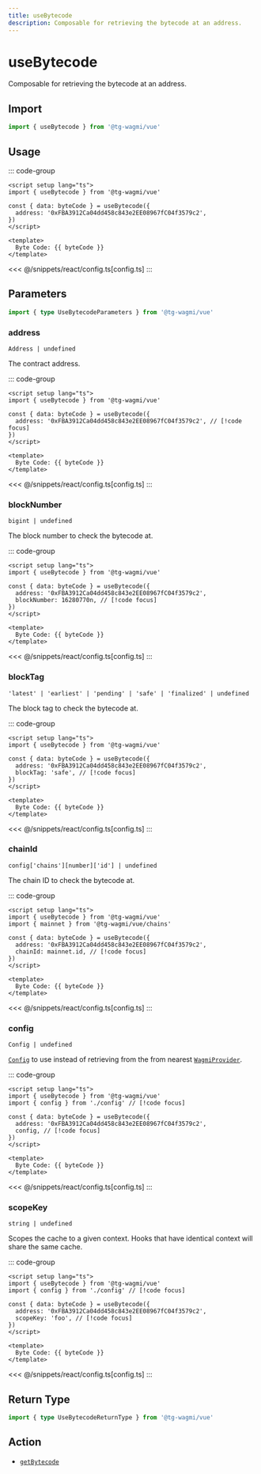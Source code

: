 ```yaml
---
title: useBytecode
description: Composable for retrieving the bytecode at an address.
---
```


<script setup>
const packageName = '@tg-wagmi/vue'
const actionName = 'getBytecode'
const typeName = 'GetBytecode'
const TData = 'GetBytecodeData'
const TError = 'GetBytecodeErrorType'
</script>

# useBytecode

Composable for retrieving the bytecode at an address.

## Import

```ts
import { useBytecode } from '@tg-wagmi/vue'
```

## Usage

::: code-group
```vue [index.vue]
<script setup lang="ts">
import { useBytecode } from '@tg-wagmi/vue'

const { data: byteCode } = useBytecode({
  address: '0xFBA3912Ca04dd458c843e2EE08967fC04f3579c2',
})
</script>

<template>
  Byte Code: {{ byteCode }}
</template>
```
<<< @/snippets/react/config.ts[config.ts]
:::

## Parameters

```ts
import { type UseBytecodeParameters } from '@tg-wagmi/vue'
```

### address

`Address | undefined`

The contract address.

::: code-group
```vue [index.vue]
<script setup lang="ts">
import { useBytecode } from '@tg-wagmi/vue'

const { data: byteCode } = useBytecode({
  address: '0xFBA3912Ca04dd458c843e2EE08967fC04f3579c2', // [!code focus]
})
</script>

<template>
  Byte Code: {{ byteCode }}
</template>
```
<<< @/snippets/react/config.ts[config.ts]
:::

### blockNumber

`bigint | undefined`

The block number to check the bytecode at.

::: code-group
```vue [index.vue]
<script setup lang="ts">
import { useBytecode } from '@tg-wagmi/vue'

const { data: byteCode } = useBytecode({
  address: '0xFBA3912Ca04dd458c843e2EE08967fC04f3579c2',
  blockNumber: 16280770n, // [!code focus]
})
</script>

<template>
  Byte Code: {{ byteCode }}
</template>
```
<<< @/snippets/react/config.ts[config.ts]
:::

### blockTag

`'latest' | 'earliest' | 'pending' | 'safe' | 'finalized' | undefined`

The block tag to check the bytecode at.

::: code-group
```vue [index.vue]
<script setup lang="ts">
import { useBytecode } from '@tg-wagmi/vue'

const { data: byteCode } = useBytecode({
  address: '0xFBA3912Ca04dd458c843e2EE08967fC04f3579c2',
  blockTag: 'safe', // [!code focus]
})
</script>

<template>
  Byte Code: {{ byteCode }}
</template>
```
<<< @/snippets/react/config.ts[config.ts]
:::

### chainId

`config['chains'][number]['id'] | undefined`

The chain ID to check the bytecode at.

::: code-group
```vue [index.vue]
<script setup lang="ts">
import { useBytecode } from '@tg-wagmi/vue'
import { mainnet } from '@tg-wagmi/vue/chains'

const { data: byteCode } = useBytecode({
  address: '0xFBA3912Ca04dd458c843e2EE08967fC04f3579c2',
  chainId: mainnet.id, // [!code focus]
})
</script>

<template>
  Byte Code: {{ byteCode }}
</template>
```
<<< @/snippets/react/config.ts[config.ts]
:::

### config

`Config | undefined`

[`Config`](/react/api/createConfig#config) to use instead of retrieving from the from nearest [`WagmiProvider`](/react/api/WagmiProvider).

::: code-group
```vue [index.vue]
<script setup lang="ts">
import { useBytecode } from '@tg-wagmi/vue'
import { config } from './config' // [!code focus]

const { data: byteCode } = useBytecode({
  address: '0xFBA3912Ca04dd458c843e2EE08967fC04f3579c2',
  config, // [!code focus]
})
</script>

<template>
  Byte Code: {{ byteCode }}
</template>
```
<<< @/snippets/react/config.ts[config.ts]
:::

### scopeKey

`string | undefined`

Scopes the cache to a given context. Hooks that have identical context will share the same cache.

::: code-group
```vue [index.vue]
<script setup lang="ts">
import { useBytecode } from '@tg-wagmi/vue'
import { config } from './config' // [!code focus]

const { data: byteCode } = useBytecode({
  address: '0xFBA3912Ca04dd458c843e2EE08967fC04f3579c2',
  scopeKey: 'foo', // [!code focus]
})
</script>

<template>
  Byte Code: {{ byteCode }}
</template>
```
<<< @/snippets/react/config.ts[config.ts]
:::

<!--@include: @shared/query-options.md-->

## Return Type

```ts
import { type UseBytecodeReturnType } from '@tg-wagmi/vue'
```

<!--@include: @shared/query-result.md-->

<!--@include: @shared/query-imports.md-->

## Action

- [`getBytecode`](/core/api/actions/getBytecode)

